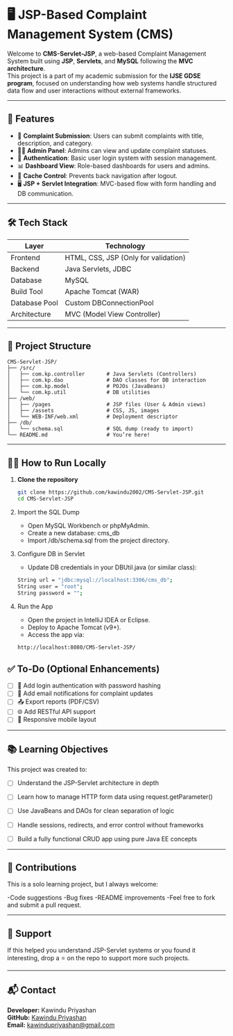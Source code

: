 # 🖥️ JSP-Based Complaint Management System (CMS)

Welcome to **CMS-Servlet-JSP**, a web-based Complaint Management System built using **JSP**, **Servlets**, and **MySQL** following the **MVC architecture**.  
This project is a part of my academic submission for the **IJSE GDSE program**, focused on understanding how web systems handle structured data flow and user interactions without external frameworks.

---

## 🚀 Features

- 📝 **Complaint Submission**: Users can submit complaints with title, description, and category.
- 🧑‍💼 **Admin Panel**: Admins can view and update complaint statuses.
- 🔐 **Authentication**: Basic user login system with session management.
- 📊 **Dashboard View**: Role-based dashboards for users and admins.
- 🚫 **Cache Control**: Prevents back navigation after logout.
- 🖥️ **JSP + Servlet Integration**: MVC-based flow with form handling and DB communication.

---

## 🛠️ Tech Stack

| Layer        | Technology                           |
|--------------|--------------------------------------|
| Frontend     | HTML, CSS, JSP (Only for validation) |
| Backend      | Java Servlets, JDBC                  |
| Database     | MySQL                                |
| Build Tool   | Apache Tomcat (WAR)                  |
| Database Pool| Custom DBConnectionPool              |
| Architecture | MVC (Model View Controller)          |

---

## 📂 Project Structure

```
CMS-Servlet-JSP/
├── /src/
│   ├── com.kp.controller       # Java Servlets (Controllers)
│   ├── com.kp.dao              # DAO classes for DB interaction
│   ├── com.kp.model            # POJOs (JavaBeans)
│   └── com.kp.util             # DB utilities
├── /web/
│   ├── /pages                  # JSP files (User & Admin views)
│   ├── /assets                 # CSS, JS, images
│   └── WEB-INF/web.xml         # Deployment descriptor
├── /db/
│   └── schema.sql              # SQL dump (ready to import)
└── README.md                   # You’re here!

```


---

## 🧑‍💻 How to Run Locally

1. **Clone the repository**
   
   ```bash
   git clone https://github.com/kawindu2002/CMS-Servlet-JSP.git
   cd CMS-Servlet-JSP

3. Import the SQL Dump

     - Open MySQL Workbench or phpMyAdmin.
     - Create a new database: cms_db
     - Import /db/schema.sql from the project directory.

4. Configure DB in Servlet
   
   - Update DB credentials in your DBUtil.java (or similar class):
     
   ```bash
   String url = "jdbc:mysql://localhost:3306/cms_db";
   String user = "root";
   String password = "";
   
5. Run the App

   - Open the project in IntelliJ IDEA or Eclipse.
   - Deploy to Apache Tomcat (v9+).
   - Access the app via:
     
   ```bash
   http://localhost:8080/CMS-Servlet-JSP/

## ✅ To-Do (Optional Enhancements)

- [ ] 🔐 Add login authentication with password hashing
- [ ] 📧 Add email notifications for complaint updates
- [ ] 📤 Export reports (PDF/CSV)
- [ ] 🌐 Add RESTful API support
- [ ] 📱 Responsive mobile layout

---

## 📚 Learning Objectives
This project was created to:

- [ ] Understand the JSP-Servlet architecture in depth
- [ ] Learn how to manage HTTP form data using request.getParameter()
- [ ] Use JavaBeans and DAOs for clean separation of logic
- [ ] Handle sessions, redirects, and error control without frameworks
- [ ] Build a fully functional CRUD app using pure Java EE concepts
 
   
---

## 🤝 Contributions
This is a solo learning project, but I always welcome:

   -Code suggestions
   -Bug fixes
   -README improvements
   -Feel free to fork and submit a pull request.

---

## 🌟 Support

If this helped you understand JSP-Servlet systems or you found it interesting,
drop a ⭐ on the repo to support more such projects.

---

## 📬 Contact

**Developer:** Kawindu Priyashan  
**GitHub:** [Kawindu Priyashan](https://github.com/kawindu2002)  
**Email:** kawindupriyashan@gmail.com 


